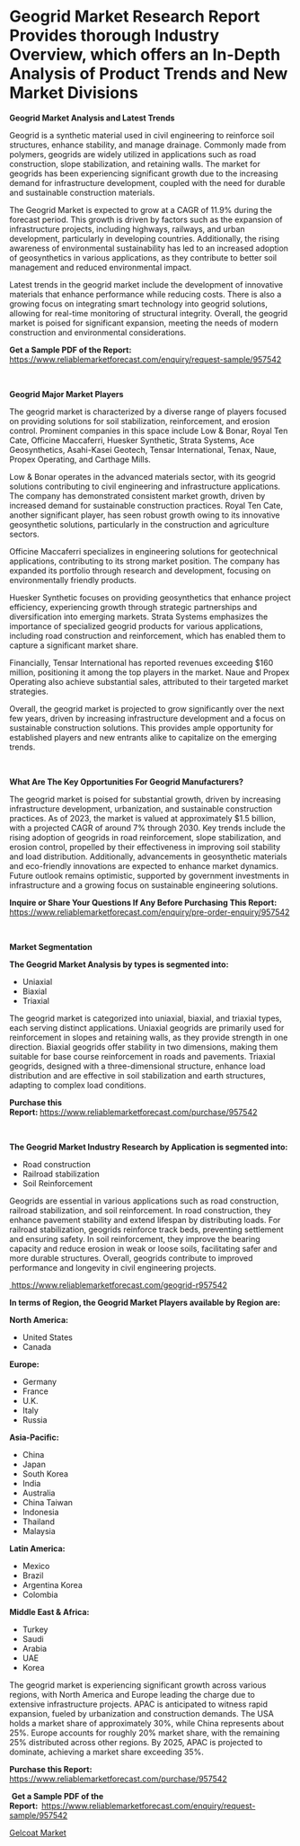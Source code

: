 <p><h1>Geogrid Market Research Report Provides thorough Industry Overview, which offers an In-Depth Analysis of Product Trends and New Market Divisions</h1></p><p><strong>Geogrid Market Analysis and Latest Trends</strong></p>
<p><p>Geogrid is a synthetic material used in civil engineering to reinforce soil structures, enhance stability, and manage drainage. Commonly made from polymers, geogrids are widely utilized in applications such as road construction, slope stabilization, and retaining walls. The market for geogrids has been experiencing significant growth due to the increasing demand for infrastructure development, coupled with the need for durable and sustainable construction materials.</p><p>The Geogrid Market is expected to grow at a CAGR of 11.9% during the forecast period. This growth is driven by factors such as the expansion of infrastructure projects, including highways, railways, and urban development, particularly in developing countries. Additionally, the rising awareness of environmental sustainability has led to an increased adoption of geosynthetics in various applications, as they contribute to better soil management and reduced environmental impact.</p><p>Latest trends in the geogrid market include the development of innovative materials that enhance performance while reducing costs. There is also a growing focus on integrating smart technology into geogrid solutions, allowing for real-time monitoring of structural integrity. Overall, the geogrid market is poised for significant expansion, meeting the needs of modern construction and environmental considerations.</p></p>
<p><strong>Get a Sample PDF of the Report:&nbsp;</strong> <a href="https://www.reliablemarketforecast.com/enquiry/request-sample/957542?utm_campaign=1929&utm_medium=2&utm_source=Github&utm_content=ia&utm_term=31012025&utm_id=geogrid">https://www.reliablemarketforecast.com/enquiry/request-sample/957542</a></p>
<p>&nbsp;</p>
<p><strong>Geogrid Major Market Players</strong></p>
<p><p>The geogrid market is characterized by a diverse range of players focused on providing solutions for soil stabilization, reinforcement, and erosion control. Prominent companies in this space include Low & Bonar, Royal Ten Cate, Officine Maccaferri, Huesker Synthetic, Strata Systems, Ace Geosynthetics, Asahi-Kasei Geotech, Tensar International, Tenax, Naue, Propex Operating, and Carthage Mills.</p><p>Low & Bonar operates in the advanced materials sector, with its geogrid solutions contributing to civil engineering and infrastructure applications. The company has demonstrated consistent market growth, driven by increased demand for sustainable construction practices. Royal Ten Cate, another significant player, has seen robust growth owing to its innovative geosynthetic solutions, particularly in the construction and agriculture sectors.</p><p>Officine Maccaferri specializes in engineering solutions for geotechnical applications, contributing to its strong market position. The company has expanded its portfolio through research and development, focusing on environmentally friendly products.</p><p>Huesker Synthetic focuses on providing geosynthetics that enhance project efficiency, experiencing growth through strategic partnerships and diversification into emerging markets. Strata Systems emphasizes the importance of specialized geogrid products for various applications, including road construction and reinforcement, which has enabled them to capture a significant market share.</p><p>Financially, Tensar International has reported revenues exceeding $160 million, positioning it among the top players in the market. Naue and Propex Operating also achieve substantial sales, attributed to their targeted market strategies.</p><p>Overall, the geogrid market is projected to grow significantly over the next few years, driven by increasing infrastructure development and a focus on sustainable construction solutions. This provides ample opportunity for established players and new entrants alike to capitalize on the emerging trends.</p></p>
<p>&nbsp;</p>
<p><strong>What Are The Key Opportunities For Geogrid Manufacturers?</strong></p>
<p><p>The geogrid market is poised for substantial growth, driven by increasing infrastructure development, urbanization, and sustainable construction practices. As of 2023, the market is valued at approximately $1.5 billion, with a projected CAGR of around 7% through 2030. Key trends include the rising adoption of geogrids in road reinforcement, slope stabilization, and erosion control, propelled by their effectiveness in improving soil stability and load distribution. Additionally, advancements in geosynthetic materials and eco-friendly innovations are expected to enhance market dynamics. Future outlook remains optimistic, supported by government investments in infrastructure and a growing focus on sustainable engineering solutions.</p></p>
<p><strong>Inquire or Share Your Questions If Any Before Purchasing This Report:</strong> <a href="https://www.reliablemarketforecast.com/enquiry/pre-order-enquiry/957542?utm_campaign=1929&utm_medium=2&utm_source=Github&utm_content=ia&utm_term=31012025&utm_id=geogrid">https://www.reliablemarketforecast.com/enquiry/pre-order-enquiry/957542</a></p>
<p>&nbsp;</p>
<p><strong>Market Segmentation</strong></p>
<p><strong>The Geogrid Market Analysis by types is segmented into:</strong></p>
<p><ul><li>Uniaxial</li><li>Biaxial</li><li>Triaxial</li></ul></p>
<p><p>The geogrid market is categorized into uniaxial, biaxial, and triaxial types, each serving distinct applications. Uniaxial geogrids are primarily used for reinforcement in slopes and retaining walls, as they provide strength in one direction. Biaxial geogrids offer stability in two dimensions, making them suitable for base course reinforcement in roads and pavements. Triaxial geogrids, designed with a three-dimensional structure, enhance load distribution and are effective in soil stabilization and earth structures, adapting to complex load conditions.</p></p>
<p><strong>Purchase this Report:&nbsp;</strong><a href="https://www.reliablemarketforecast.com/purchase/957542?utm_campaign=1929&utm_medium=2&utm_source=Github&utm_content=ia&utm_term=31012025&utm_id=geogrid">https://www.reliablemarketforecast.com/purchase/957542</a></p>
<p>&nbsp;</p>
<p><strong>The Geogrid Market Industry Research by Application is segmented into:</strong></p>
<p><ul><li>Road construction</li><li>Railroad stabilization</li><li>Soil Reinforcement</li></ul></p>
<p><p>Geogrids are essential in various applications such as road construction, railroad stabilization, and soil reinforcement. In road construction, they enhance pavement stability and extend lifespan by distributing loads. For railroad stabilization, geogrids reinforce track beds, preventing settlement and ensuring safety. In soil reinforcement, they improve the bearing capacity and reduce erosion in weak or loose soils, facilitating safer and more durable structures. Overall, geogrids contribute to improved performance and longevity in civil engineering projects.</p></p>
<p><a href="https://www.reliablemarketforecast.com/geogrid-r957542?utm_campaign=1929&utm_medium=2&utm_source=Github&utm_content=ia&utm_term=31012025&utm_id=geogrid">&nbsp;https://www.reliablemarketforecast.com/geogrid-r957542</a></p>
<p><strong>In terms of Region, the Geogrid Market Players available by Region are:</strong></p>
<p>
    <p> <strong> North America: </strong>
        <ul>
            <li>United States</li>
            <li>Canada</li>
        </ul>
        </p> 
    <p> <strong> Europe: </strong>
        <ul>
            <li>Germany</li>
            <li>France</li>
            <li>U.K.</li>
            <li>Italy</li>
            <li>Russia</li>
        </ul>
        </p> 
    <p> <strong> Asia-Pacific: </strong>
        <ul>
            <li>China</li>
            <li>Japan</li>
            <li>South Korea</li>
            <li>India</li>
            <li>Australia</li>
            <li>China Taiwan</li>
            <li>Indonesia</li>
            <li>Thailand</li>
            <li>Malaysia</li>
        </ul>
        </p> 
    <p> <strong> Latin America: </strong>
        <ul>
            <li>Mexico</li>
            <li>Brazil</li>
            <li>Argentina Korea</li>
            <li>Colombia</li>
        </ul>
        </p> 
    <p> <strong> Middle East & Africa: </strong>
        <ul>
            <li>Turkey</li>
            <li>Saudi</li>
            <li>Arabia</li>
            <li>UAE</li>
            <li>Korea</li>
        </ul>
    </p>
    </p>
<p><p>The geogrid market is experiencing significant growth across various regions, with North America and Europe leading the charge due to extensive infrastructure projects. APAC is anticipated to witness rapid expansion, fueled by urbanization and construction demands. The USA holds a market share of approximately 30%, while China represents about 25%. Europe accounts for roughly 20% market share, with the remaining 25% distributed across other regions. By 2025, APAC is projected to dominate, achieving a market share exceeding 35%.</p></p>
<p><strong>Purchase this Report: </strong><a href="https://www.reliablemarketforecast.com/purchase/957542?utm_campaign=1929&utm_medium=2&utm_source=Github&utm_content=ia&utm_term=31012025&utm_id=geogrid">https://www.reliablemarketforecast.com/purchase/957542</a></p>
<p>&nbsp;<strong>Get a Sample PDF of the Report:&nbsp;&nbsp;</strong><a href="https://www.reliablemarketforecast.com/enquiry/request-sample/957542?utm_campaign=1929&utm_medium=2&utm_source=Github&utm_content=ia&utm_term=31012025&utm_id=geogrid">https://www.reliablemarketforecast.com/enquiry/request-sample/957542</a></p>
<p><strong></strong></p>
<p><p><a href="https://github.com/dringals/Market-Research-Report-List-6/blob/main/gelcoat-market.md?utm_campaign=1929&utm_medium=2&utm_source=Github&utm_content=ia&utm_term=31012025&utm_id=geogrid">Gelcoat Market</a></p></p>